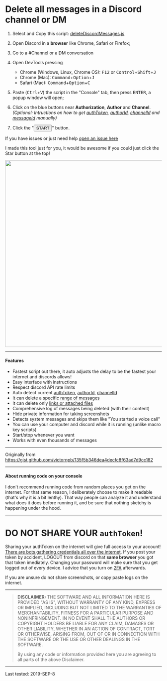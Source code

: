 # Delete all messages in a Discord channel or DM

1. Select and Copy this script: [deleteDiscordMessages.js](https://raw.githubusercontent.com/victornpb/deleteDiscordMessages/master/deleteDiscordMessages.js)


1. Open Discord in a __browser__ like Chrome, Safari or Firefox;

4. Go to a #Channel or a DM conversation

2. Open DevTools pressing
    - Chrome (Windows, Linux, Chrome OS):
    <kbd>F12</kbd> or <kbd>Control</kbd>+<kbd>Shift</kbd>+<kbd>J</kbd> 
    - Chrome (Mac): 
    <kbd>Command</kbd>+<kbd>Option</kbd>+<kbd>J</kbd>
    - Safari (Mac): <kbd>Command</kbd>+<kbd>Option</kbd>+<kbd>C</kbd>

5. Paste  (<kbd>Ctrl</kbd>+<kbd>V</kbd>) the script in the "Console" tab, then press <kbd>ENTER</kbd>, a popup window will open;





5. Click on the blue buttons near **Authorization**, **Author** and **Channel**.  
   *(Optional: Intructions on how to get [authToken](./help/authToken.md), [authorId](./help/authorId.md), [channelId](./help/channelId.md) and [messageId](./help/messageId.md)  manually)*

6. Click the "<button>START</button>" button.
   
If you have issues or just need help [open an issue here](https://github.com/victornpb/deleteDiscordMessages/issues)

I made this tool just for you, it would be awesome if you could just click the Star button at the top! 

<img src="https://user-images.githubusercontent.com/3372598/64483026-59b6cb80-d1d2-11e9-858a-caac4ff8cb0d.png" height="600">

----

#### Features

- Fastest script out there, it auto adjusts the delay to be the fastest your internet and discords allows!
- Easy interface with instructions
- Respect discord API rate limits
- Auto detect current [authToken](./help/authToken.md), [authorId](./help/authorId.md), [channelId](./help/channelId.md)
- It can delete a specific [range of messages](./help/messageId.md)
- It can delete only [links or attached files](./help/filters.md)
- Comprehensive log of messages being deleted (with their content)
- Hide private information for taking screenshots
- Detects system messages and skips them like "You started a voice call"
- You can use your computer and discord while it is running (unlike macro key scripts)
- Start/stop whenever you want
- Works with even thousands of messages

----

Originally from https://gist.github.com/victornpb/135f5b346dea4decfc8f63ad7d9cc182

----

#### About running code on your console

I don't recommend running code from random places you get on the internet. For that same reason, I deliberately choose to make it readable (that's why it is a bit lenthy). That way people can analyze it and understand what does it does before running it, and be sure that nothing sketchy is happening under the hood.

----
# DO NOT SHARE YOUR `authToken`!

Sharing your authToken on the internet will give full access to your account! [There are bots gathering credentials all over the internet](https://github.com/rndinfosecguy/Scavenger).
If you post your token by accident, LOGOUT from discord on that **same browser** you got that token imediately.
Changing your password will make sure that you get logged out of every device. I advice that you turn on [2FA](https://support.discordapp.com/hc/en-us/articles/219576828-Setting-up-Two-Factor-Authentication) afterwards.

If you are unsure do not share screenshots, or copy paste logs on the internet.

----
> **DISCLAIMER:**
> THE SOFTWARE AND ALL INFORMATION HERE IS PROVIDED "AS IS", WITHOUT WARRANTY OF ANY KIND, EXPRESS OR IMPLIED, INCLUDING BUT NOT LIMITED TO THE WARRANTIES OF MERCHANTABILITY, FITNESS FOR A PARTICULAR PURPOSE AND NONINFRINGEMENT. IN NO EVENT SHALL THE AUTHORS OR COPYRIGHT HOLDERS BE LIABLE FOR ANY CLAIM, DAMAGES OR OTHER LIABILITY, WHETHER IN AN ACTION OF CONTRACT, TORT OR OTHERWISE, ARISING FROM, OUT OF OR IN CONNECTION WITH THE SOFTWARE OR THE USE OR OTHER DEALINGS IN THE SOFTWARE.
>
> By using any code or information provided here you are agreeing to all parts of the above Disclaimer.
----

Last tested: 2019-SEP-8
